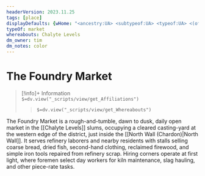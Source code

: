 ```yaml
---
headerVersion: 2023.11.25
tags: [place]
displayDefaults: {wHome: "<ancestry:UA> <subtypeof:UA> <typeof:UA> <(of )primary> <home:3Fq>" }
typeOf: market
whereabouts: Chalyte Levels
dm_owner: tim
dm_notes: color
---
```

# The Foundry Market
>[!info]+ Information  
> `$=dv.view("_scripts/view/get_Affiliations")`  
>> `$=dv.view("_scripts/view/get_Whereabouts")`

The Foundry Market is a rough-and-tumble, dawn to dusk, daily open market in the [[Chalyte Levels]] slums, occupying a cleared casting-yard at the western edge of the district, just inside the [[North Wall (Chardon)|North Wall]]. It serves refinery laborers and nearby residents with stalls selling coarse bread, dried fish, second-hand clothing, reclaimed firewood, and simple iron tools repaired from refinery scrap. Hiring corners operate at first light, where foremen select day workers for kiln maintenance, slag hauling, and other piece-rate tasks. 

